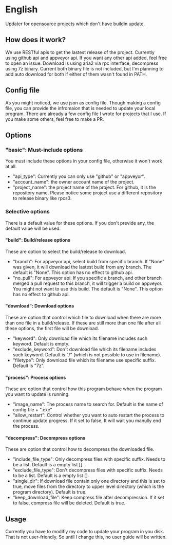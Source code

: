 # English
Updater for opensource projects which don't have buildin update.
## How does it work?
We use RESTful apis to get the lastest release of the project.
Currently using github api and appveyor api. If you want any other api added, feel free to open an issue.
Download is using aria2 via rpc interface, decompress using 7z binary. Current both binary file is not included, but I'm planning to add auto download for both if either of them wasn't found in PATH.
## Config file
As you might noticed, we use json as config file. Though making a config file, you can provide the infromaion that is needed to update your local program.
There are already a few config file I wrote for projects that I use. If you make some others, feel free to make a PR.
## Options
### "basic": Must-include options 
You must include these options in your config file, otherwise it won't work at all.
* "api_type": Currently you can only use "github" or "appveyor".
* "account_name": the owner account name of the project.
* "project_name": the project name of the project. For github, it is the repository name. Please notice some project use a different repository to release binary like rpcs3.
### Selective options
There is a default value for these options. If you don't previde any, the default value will be used.
#### "build": Build/release options
These are option to select the build/release to download. 
* "branch": For appveyor api, select build from specific branch. If "None" was given, it will download the lastest build from any branch. The default is "None". This option has no effect to github api.
* "no_pull": For appveyor api. If you specific a branch, and other branch merged a pull request to this branch, it will trigger a build on appveyor. You might not want to use this build. The default is "None". This option has no effect to github api.
#### "download": Download options
These are option that control which file to download when there are more than one file in a build/release. If these are still more than one file after all these options, the first file will be download.
* "keyword": Only download file which its filename includes such keyword. Default is empty.
* "exclude_keyword": Don't download file which its filename includes such keyword. Default is "/" (which is not possible to use in filename).
* "filetype": Only download file which its filename use specific suffix. Default is "7z".
#### "process": Process options
These are option that control how this program behave when the program you want to update is running.
* "image_name": The process name to search for. Default is the name of config file + ".exe"
* "allow_restart": Control whether you want to auto restart the process to continue update progress. If it set to false, It will wait you manully end the process.
#### "decompress": Decompress options
These are option that control how to decompress the downloaded file.
* "include_file_type": Only decompress files with specific suffix. Needs to be a list. Default is a empty list [].
* "exclude_file_type": Don't decompress files with specific suffix. Needs to be a list. Default is a empty list [].
* "single_dir": If download file contain only one directory and this is set to true, move files from the directory to upper level directory (which is the program directory). Default is true.
* "keep_download_file": Keep compress file after decompression. If it set to false, compress file will be deleted. Default is true.

## Usage
Currently you have to modifiy my code to update your program in you disk. That is not user-friendly. So until I change this, no user guide will be written. 


